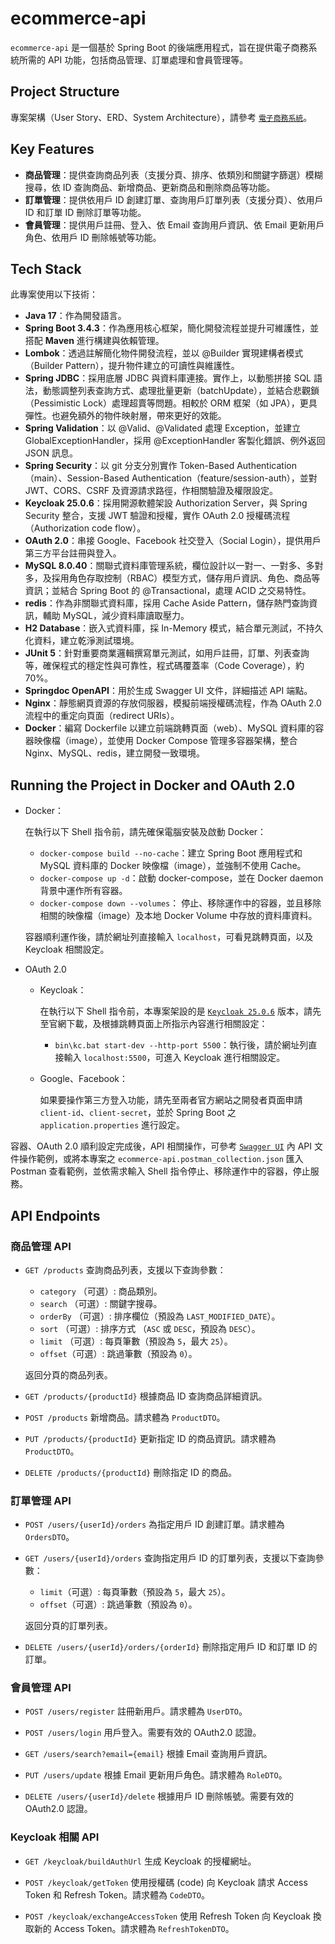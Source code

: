 # ecommerce-api

`ecommerce-api` 是一個基於 Spring Boot 的後端應用程式，旨在提供電子商務系統所需的 API 功能，包括商品管理、訂單處理和會員管理等。

## Project Structure

專案架構（User Story、ERD、System Architecture），請參考 [`電子商務系統`](https://drive.google.com/file/d/1qIYqVUoTaD-in_QOWHMfeVrjp2icjEm7/view?usp=sharing)。

## Key Features

- **商品管理**：提供查詢商品列表（支援分頁、排序、依類別和關鍵字篩選）模糊搜尋，依 ID 查詢商品、新增商品、更新商品和刪除商品等功能。
- **訂單管理**：提供依用戶 ID 創建訂單、查詢用戶訂單列表（支援分頁）、依用戶 ID 和訂單 ID 刪除訂單等功能。
- **會員管理**：提供用戶註冊、登入、依 Email 查詢用戶資訊、依 Email 更新用戶角色、依用戶 ID 刪除帳號等功能。

## Tech Stack

此專案使用以下技術：

- **Java 17**：作為開發語言。
- **Spring Boot 3.4.3**：作為應用核心框架，簡化開發流程並提升可維護性，並搭配 **Maven** 進行構建與依賴管理。
- **Lombok**：透過註解簡化物件開發流程，並以 @Builder 實現建構者模式（Builder Pattern），提升物件建立的可讀性與維護性。
- **Spring JDBC**：採用底層 JDBC 與資料庫連接。實作上，以動態拼接 SQL 語法，動態調整列表查詢方式、處理批量更新（batchUpdate），並結合悲觀鎖（Pessimistic Lock）處理超賣等問題。相較於 ORM 框架（如 JPA），更具彈性。也避免額外的物件映射層，帶來更好的效能。
- **Spring Validation**：以 @Valid、@Validated 處理 Exception，並建立 GlobalExceptionHandler，採用 @ExceptionHandler 客製化錯誤、例外返回 JSON 訊息。
- **Spring Security**：以 git 分支分別實作 Token-Based Authentication（main）、Session-Based Authentication（feature/session-auth），並對 JWT、CORS、CSRF 及資源請求路徑，作相關驗證及權限設定。
- **Keycloak 25.0.6**：採用開源軟體架設 Authorization Server，與 Spring Security 整合，支援 JWT 驗證和授權，實作 OAuth 2.0 授權碼流程（Authorization code flow）。
- **OAuth 2.0**：串接 Google、Facebook 社交登入（Social Login），提供用戶第三方平台註冊與登入。
- **MySQL 8.0.40**：關聯式資料庫管理系統，欄位設計以一對一、一對多、多對多，及採用角色存取控制（RBAC）模型方式，儲存用戶資訊、角色、商品等資訊；並結合 Spring Boot 的 @Transactional，處理 ACID 之交易特性。
- **redis**：作為非關聯式資料庫，採用 Cache Aside Pattern，儲存熱門查詢資訊，輔助 MySQL，減少資料庫讀取壓力。 
- **H2 Database**：嵌入式資料庫，採 In-Memory 模式，結合單元測試，不持久化資料，建立乾淨測試環境。
- **JUnit 5**：針對重要商業邏輯撰寫單元測試，如用戶註冊，訂單、列表查詢等，確保程式的穩定性與可靠性，程式碼覆蓋率（Code Coverage），約70%。
- **Springdoc OpenAPI**：用於生成 Swagger UI 文件，詳細描述 API 端點。
- **Nginx**：靜態網頁資源的存放伺服器，模擬前端授權碼流程，作為 OAuth 2.0 流程中的重定向頁面（redirect URIs）。
- **Docker**：編寫 Dockerfile 以建立前端跳轉頁面（web）、MySQL 資料庫的容器映像檔（image），並使用 Docker Compose 管理多容器架構，整合 Nginx、MySQL、redis，建立開發一致環境。

## Running the Project in Docker and OAuth 2.0

- Docker：
  
  在執行以下 Shell 指令前，請先確保電腦安裝及啟動 Docker：
  
  - `docker-compose build --no-cache`：建立 Spring Boot 應用程式和 MySQL 資料庫的 Docker 映像檔（image），並強制不使用 Cache。
  - `docker-compose up -d`：啟動 docker-compose，並在 Docker daemon 背景中運作所有容器。
  - `docker-compose down --volumes`： 停止、移除運作中的容器，並且移除相關的映像檔（image）及本地 Docker Volume 中存放的資料庫資料。
  
  容器順利運作後，請於網址列直接輸入 `localhost`，可看見跳轉頁面，以及 Keycloak 相關設定。

- OAuth 2.0
  
   - Keycloak：
  
     在執行以下 Shell 指令前，本專案架設的是 [`Keycloak 25.0.6`](https://www.keycloak.org/2024/09/keycloak-2506-released) 版本，請先至官網下載，及根據跳轉頁面上所指示內容進行相關設定：

      - `bin\kc.bat start-dev --http-port 5500`：執行後，請於網址列直接輸入 `localhost:5500`，可進入 Keycloak 進行相關設定。
  
    - Google、Facebook：
     
      如果要操作第三方登入功能，請先至兩者官方網站之開發者頁面申請 `client-id`、`client-secret`，並於 Spring Boot 之 `application.properties` 進行設定。

容器、OAuth 2.0 順利設定完成後，API 相關操作，可參考 [`Swagger UI`](http://localhost:8080/swagger-ui/index.html) 內 API 文件操作範例，或將本專案之 `ecommerce-api.postman_collection.json` 匯入 Postman 查看範例，並依需求輸入 Shell 指令停止、移除運作中的容器，停止服務。

## API Endpoints

### 商品管理 API

- `GET /products`
  查詢商品列表，支援以下查詢參數：
    - `category` （可選）: 商品類別。
    - `search` （可選）: 關鍵字搜尋。
    - `orderBy` （可選）: 排序欄位（預設為 `LAST_MODIFIED_DATE`）。
    - `sort` （可選）: 排序方式 （`ASC` 或 `DESC`，預設為 `DESC`）。
    - `limit` （可選）: 每頁筆數（預設為 `5`，最大 `25`）。
    - `offset`（可選）: 跳過筆數（預設為 `0`）。
  
  返回分頁的商品列表。

- `GET /products/{productId}`
  根據商品 ID 查詢商品詳細資訊。

- `POST /products`
  新增商品。請求體為 `ProductDTO`。

- `PUT /products/{productId}`
  更新指定 ID 的商品資訊。請求體為 `ProductDTO`。

- `DELETE /products/{productId}`
  刪除指定 ID 的商品。

### 訂單管理 API

- `POST /users/{userId}/orders`
  為指定用戶 ID 創建訂單。請求體為 `OrdersDTO`。

- `GET /users/{userId}/orders`
  查詢指定用戶 ID 的訂單列表，支援以下查詢參數：
    - `limit`（可選）: 每頁筆數（預設為 `5`，最大 `25`）。
    - `offset`（可選）: 跳過筆數（預設為 `0`）。
  
  返回分頁的訂單列表。

- `DELETE /users/{userId}/orders/{orderId}`
  刪除指定用戶 ID 和訂單 ID 的訂單。

### 會員管理 API

- `POST /users/register`
  註冊新用戶。請求體為 `UserDTO`。

- `POST /users/login`
  用戶登入。需要有效的 OAuth2.0 認證。

- `GET /users/search?email={email}`
  根據 Email 查詢用戶資訊。

- `PUT /users/update`
  根據 Email 更新用戶角色。請求體為 `RoleDTO`。

- `DELETE /users/{userId}/delete`
  根據用戶 ID 刪除帳號。需要有效的 OAuth2.0 認證。

### Keycloak 相關 API

- `GET /keycloak/buildAuthUrl`
  生成 Keycloak 的授權網址。

- `POST /keycloak/getToken`
  使用授權碼 (code) 向 Keycloak 請求 Access Token 和 Refresh Token。請求體為 `CodeDTO`。

- `POST /keycloak/exchangeAccessToken`
  使用 Refresh Token 向 Keycloak 換取新的 Access Token。請求體為 `RefreshTokenDTO`。
